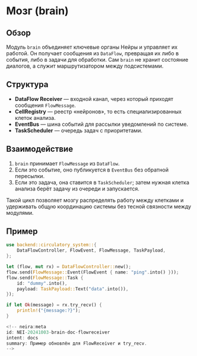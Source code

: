 # Мозг (brain)

<!-- neira:meta
id: NEI-20240918-brain-doc
intent: docs
summary: Описана структура мозга и взаимодействие с DataFlow, EventBus и TaskScheduler.
-->
<!-- neira:meta
id: NEI-20240514-brain-doc-example
intent: docs
summary: Добавлен пример отправки FlowEvent и TaskPayload через DataFlowController.
-->

## Обзор

Модуль `brain` объединяет ключевые органы Нейры и управляет их работой. Он
получает сообщения из `DataFlow`, превращая их либо в события, либо в задачи для
обработки. Сам `brain` не хранит состояние диалогов, а служит маршрутизатором
между подсистемами.

## Структура

- **DataFlow Receiver** — входной канал, через который приходят сообщения
  `FlowMessage`.
- **CellRegistry** — реестр «нейронов», то есть специализированных клеток
  анализа.
- **EventBus** — шина событий для рассылки уведомлений по системе.
- **TaskScheduler** — очередь задач с приоритетами.

## Взаимодействие

1. `brain` принимает `FlowMessage` из `DataFlow`.
2. Если это событие, оно публикуется в `EventBus` без обратной пересылки.
3. Если это задача, она ставится в `TaskScheduler`; затем нужная клетка
   анализа берёт задачу из очереди и запускается.

Такой цикл позволяет мозгу распределять работу между клетками и удерживать
общую координацию системы без тесной связности между модулями.

## Пример

```rust
use backend::circulatory_system::{
    DataFlowController, FlowEvent, FlowMessage, TaskPayload,
};

let (flow, mut rx) = DataFlowController::new();
flow.send(FlowMessage::Event(FlowEvent { name: "ping".into() }));
flow.send(FlowMessage::Task {
    id: "dummy".into(),
    payload: TaskPayload::Text("data".into()),
});

if let Ok(message) = rx.try_recv() {
    println!("{message:?}");
}

<!-- neira:meta
id: NEI-20241003-brain-doc-flowreceiver
intent: docs
summary: Пример обновлён для FlowReceiver и try_recv.
-->
```
